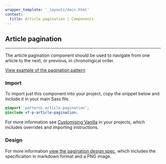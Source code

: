 ```yaml
---
wrapper_template: '_layouts/docs.html'
context:
  title: Article pagination | Components
---
```


## Article pagination

<hr>

The article pagination component should be used to navigate from one article to the next, or previous, in chronological order.

<div class="embedded-example"><a href="/docs/examples/patterns/article-pagination" class="js-example">
View example of the pagination pattern
</a></div>

### Import

To import just this component into your project, copy the snippet below and include it in your main Sass file.

```scss
@import 'patterns_article-pagination';
@include vf-p-article-pagination;
```

For more information see [Customising Vanilla](/docs/customising-vanilla/) in your projects, which includes overrides and importing instructions.

### Design

For more information [view the pagination design spec](https://github.com/ubuntudesign/vanilla-design/tree/master/Pagination), which includes the specification in markdown format and a PNG image.
